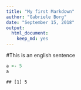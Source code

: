 ```yaml
---
title: "My first Markdown"
author: "Gabriele Borg"
date: "September 15, 2018"
output: 
  html_document: 
    keep_md: yes
---
```




#This is an english sentence


```r
a <- 5 
a
```

```
## [1] 5
```

